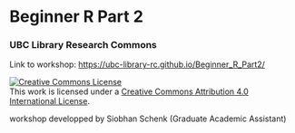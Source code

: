 # Beginner R Part 2
### UBC Library Research Commons

Link to workshop: https://ubc-library-rc.github.io/Beginner_R_Part2/

<a rel="license" href="http://creativecommons.org/licenses/by/4.0/"><img alt="Creative Commons License" style="border-width:0" src="https://i.creativecommons.org/l/by/4.0/88x31.png" /></a><br />This work is licensed under a <a rel="license" href="http://creativecommons.org/licenses/by/4.0/">Creative Commons Attribution 4.0 International License</a>.

workshop developped by Siobhan Schenk (Graduate Academic Assistant)
